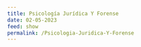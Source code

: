 ```yaml
---
title: Psicología Jurídica Y Forense
date: 02-05-2023
feed: show
permalink: /Psicologia-Juridica-Y-Forense
---
```


#